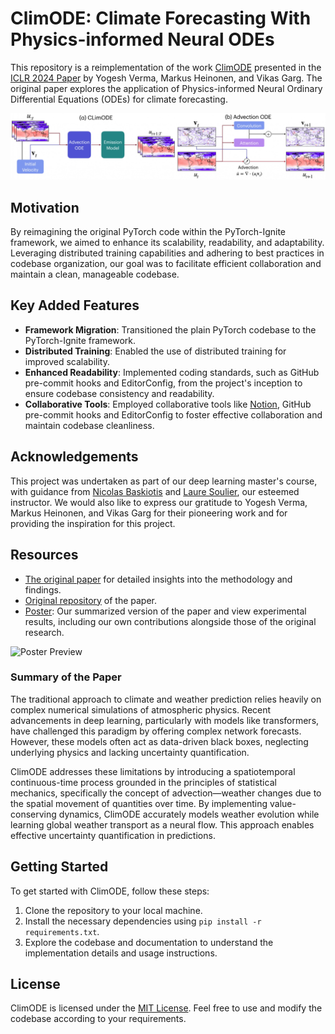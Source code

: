 # ClimODE: Climate Forecasting With Physics-informed Neural ODEs

This repository is a reimplementation of the work [ClimODE](https://yogeshverma1998.github.io/ClimODE/) presented in the [ICLR 2024 Paper](https://openreview.net/forum?id=xuY33XhEGR) by Yogesh Verma, Markus Heinonen, and Vikas Garg. The original paper explores the application of Physics-informed Neural Ordinary Differential Equations (ODEs) for climate forecasting.

![ClimODE Pipeline](report/figs/pipeline.jpg)

## Motivation

By reimagining the original PyTorch code within the PyTorch-Ignite framework, we aimed to enhance its scalability, readability, and adaptability. Leveraging distributed training capabilities and adhering to best practices in codebase organization, our goal was to facilitate efficient collaboration and maintain a clean, manageable codebase.

## Key Added Features

- **Framework Migration**: Transitioned the plain PyTorch codebase to the PyTorch-Ignite framework.
- **Distributed Training**: Enabled the use of distributed training for improved scalability.
- **Enhanced Readability**: Implemented coding standards, such as GitHub pre-commit hooks and EditorConfig, from the project's inception to ensure codebase consistency and readability.
- **Collaborative Tools**: Employed collaborative tools like [Notion](https://charlesattend.notion.site/Coming-soon-ClimODE-Notion-beb1e205faea4964b6f96b87c1af27e2?pvs=4), GitHub pre-commit hooks and EditorConfig to foster effective collaboration and maintain codebase cleanliness.

## Acknowledgements

This project was undertaken as part of our deep learning master's course, with guidance from [Nicolas Baskiotis](https://www.isir.upmc.fr/personnel/baskiotis/) and [Laure Soulier](https://pages.isir.upmc.fr/soulier), our esteemed instructor.
We would also like to express our gratitude to Yogesh Verma, Markus Heinonen, and Vikas Garg for their pioneering work and for providing the inspiration for this project.

## Resources

- [The original paper](https://openreview.net/forum?id=xuY33XhEGR) for detailed insights into the methodology and findings.
- [Original repository](https://github.com/Aalto-QuML/ClimODE) of the paper.
- [Poster](report/poster.pdf): Our summarized version of the paper and view experimental results, including our own contributions alongside those of the original research.

![Poster Preview](report/poster.jpg)

### Summary of the Paper

The traditional approach to climate and weather prediction relies heavily on complex numerical simulations of atmospheric physics. Recent advancements in deep learning, particularly with models like transformers, have challenged this paradigm by offering complex network forecasts. However, these models often act as data-driven black boxes, neglecting underlying physics and lacking uncertainty quantification.

ClimODE addresses these limitations by introducing a spatiotemporal continuous-time process grounded in the principles of statistical mechanics, specifically the concept of advection—weather changes due to the spatial movement of quantities over time. By implementing value-conserving dynamics, ClimODE accurately models weather evolution while learning global weather transport as a neural flow. This approach enables effective uncertainty quantification in predictions.

## Getting Started

To get started with ClimODE, follow these steps:

1. Clone the repository to your local machine.
2. Install the necessary dependencies using `pip install -r requirements.txt`.
3. Explore the codebase and documentation to understand the implementation details and usage instructions.

## License

ClimODE is licensed under the [MIT License](LICENSE). Feel free to use and modify the codebase according to your requirements.
